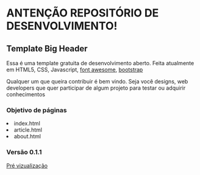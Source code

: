 <h1>ANTENÇÃO REPOSITÓRIO DE DESENVOLVIMENTO!</h1>
<h2>Template Big Header</h2>
<p>Essa é uma template gratuita de desenvolvimento aberto. Feita atualmente em HTML5, CSS, Javascript, <a href="https://fontawesome.com/" target="_blank">font awesome</a>, <a href="https://getbootstrap.com/" target="_blank">bootstrap</a></p>
<p>Qualquer um que queira contribuir é bem vindo. Seja você designs, web developers que quer participar de
  algum projeto para testar ou adquirir conhecimentos</p>

<h3>Objetivo de páginas</h3>
<p>
  <lu>
    <li>index.html</li>
    <li>article.html</li>
    <li>about.html</li>
  </lu>
</p>

<h3>Versão 0.1.1</h3>
<a href="https://bot-user.000webhostapp.com/" target="_blank">Pré vizualização</a>